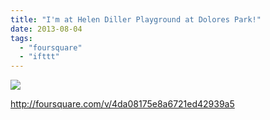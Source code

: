 ```yaml
---
title: "I'm at Helen Diller Playground at Dolores Park!"
date: 2013-08-04
tags: 
  - "foursquare"
  - "ifttt"
---
```


![](images/staticmap?center=37.75871342777345,-122.4268126487732&zoom=16&size=710x440&maptype=roadmap&sensor=false&markers=color:red%7C37.75871342777345,-122.4268126487732)  
  
http://foursquare.com/v/4da08175e8a6721ed42939a5
